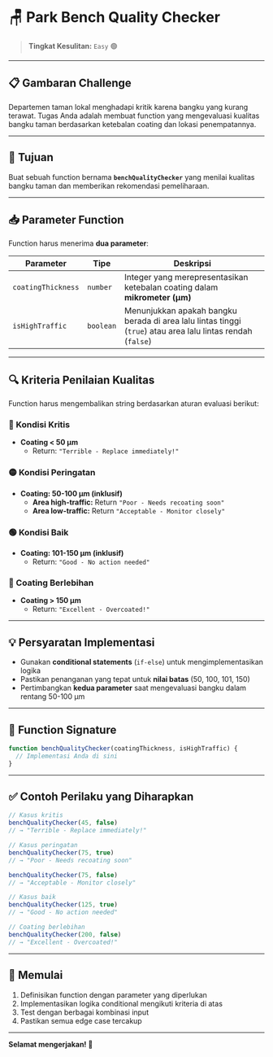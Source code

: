# 🪑 Park Bench Quality Checker

> **Tingkat Kesulitan:** `Easy` 🟢

---

## 📋 Gambaran Challenge

Departemen taman lokal menghadapi kritik karena bangku yang kurang terawat. Tugas Anda adalah membuat function yang mengevaluasi kualitas bangku taman berdasarkan ketebalan coating dan lokasi penempatannya.

---

## 🎯 Tujuan

Buat sebuah function bernama **`benchQualityChecker`** yang menilai kualitas bangku taman dan memberikan rekomendasi pemeliharaan.

---

## 📥 Parameter Function

Function harus menerima **dua parameter**:

| Parameter | Tipe | Deskripsi |
|-----------|------|-------------|
| `coatingThickness` | `number` | Integer yang merepresentasikan ketebalan coating dalam **mikrometer (μm)** |
| `isHighTraffic` | `boolean` | Menunjukkan apakah bangku berada di area lalu lintas tinggi (`true`) atau area lalu lintas rendah (`false`) |

---

## 🔍 Kriteria Penilaian Kualitas

Function harus mengembalikan string berdasarkan aturan evaluasi berikut:

### 🔴 Kondisi Kritis
- **Coating < 50 μm**
  - Return: `"Terrible - Replace immediately!"`

### 🟡 Kondisi Peringatan
- **Coating: 50-100 μm (inklusif)**
  - **Area high-traffic:** Return `"Poor - Needs recoating soon"`
  - **Area low-traffic:** Return `"Acceptable - Monitor closely"`

### 🟢 Kondisi Baik
- **Coating: 101-150 μm (inklusif)**
  - Return: `"Good - No action needed"`

### 🔵 Coating Berlebihan
- **Coating > 150 μm**
  - Return: `"Excellent - Overcoated!"`

---

## 💡 Persyaratan Implementasi

- Gunakan **conditional statements** (`if-else`) untuk mengimplementasikan logika
- Pastikan penanganan yang tepat untuk **nilai batas** (50, 100, 101, 150)
- Pertimbangkan **kedua parameter** saat mengevaluasi bangku dalam rentang 50-100 μm

---

## 📝 Function Signature

```javascript
function benchQualityChecker(coatingThickness, isHighTraffic) {
  // Implementasi Anda di sini
}
```

---

## ✅ Contoh Perilaku yang Diharapkan

```javascript
// Kasus kritis
benchQualityChecker(45, false)
// → "Terrible - Replace immediately!"

// Kasus peringatan
benchQualityChecker(75, true)
// → "Poor - Needs recoating soon"

benchQualityChecker(75, false)
// → "Acceptable - Monitor closely"

// Kasus baik
benchQualityChecker(125, true)
// → "Good - No action needed"

// Coating berlebihan
benchQualityChecker(200, false)
// → "Excellent - Overcoated!"
```

---

## 🚀 Memulai

1. Definisikan function dengan parameter yang diperlukan
2. Implementasikan logika conditional mengikuti kriteria di atas
3. Test dengan berbagai kombinasi input
4. Pastikan semua edge case tercakup

---

**Selamat mengerjakan! 🎉**
